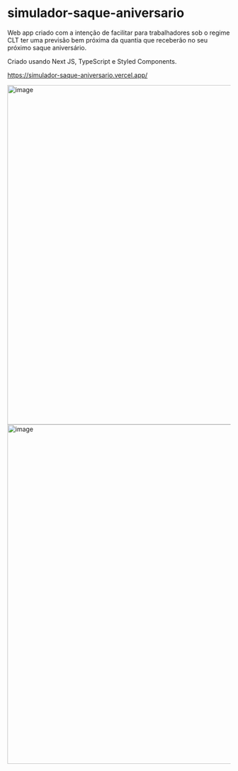 # simulador-saque-aniversario
Web app criado com a intenção de facilitar para trabalhadores sob o regime CLT ter uma previsão bem próxima da quantia que receberão no seu próximo saque aniversário.

Criado usando Next JS, TypeScript e Styled Components.

https://simulador-saque-aniversario.vercel.app/

<img width="767" alt="image" src="https://user-images.githubusercontent.com/1158183/156611539-467b4de9-d2c5-4bf8-998b-3d14d33773e4.png">

<img width="767" alt="image" src="https://user-images.githubusercontent.com/1158183/156611611-d168b806-f088-4884-8d25-38d5455efed9.png">
